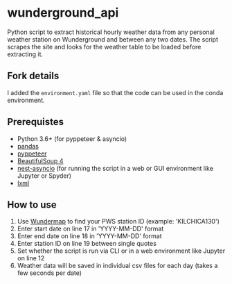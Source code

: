 # wunderground_api
Python script to extract historical hourly weather data from any personal weather station on Wunderground and between any two dates. The script scrapes the site and looks for the weather table to be loaded before extracting it.

## Fork details
I added the `environment.yaml` file so that the code can be used in the conda environment.

## Prerequistes
- Python 3.6+ (for pyppeteer & asyncio)
- [pandas](https://pandas.pydata.org/)
- [pyppeteer](https://pypi.org/project/pyppeteer/)
- [BeautifulSoup 4](https://pypi.org/project/beautifulsoup4/)
- [nest-asyncio](https://pypi.org/project/nest-asyncio/) (for running the script in a web or GUI environment like Jupyter or Spyder)
- [lxml](https://pypi.org/project/lxml/)

## How to use
1. Use [Wundermap](https://www.wunderground.com/wundermap) to find your PWS station ID (example: 'KILCHICA130')
2. Enter start date on line 17 in 'YYYY-MM-DD' format
3. Enter end date on line 18 in 'YYYY-MM-DD' format
4. Enter station ID on line 19 between single quotes
5. Set whether the script is run via CLI or in a web environment like Jupyter on line 12
6. Weather data will be saved in individual csv files for each day (takes a few seconds per date)
